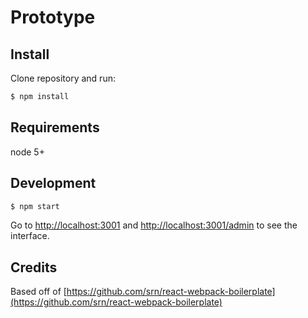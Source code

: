 # Prototype

## Install

Clone repository and run:

```sh
$ npm install
```

## Requirements

node 5+

## Development

```sh
$ npm start
```

Go to [http://localhost:3001](http://localhost:3001) and [http://localhost:3001/admin](http://localhost:3001/admin) to see the interface.


## Credits
Based off of [https://github.com/srn/react-webpack-boilerplate](https://github.com/srn/react-webpack-boilerplate)
